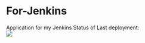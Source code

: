 # For-Jenkins
Application for my Jenkins
Status of Last deployment:<br>
<img src="https://github.com/mcmouse88/For-Jenkins/tree/main/.github/workflows/PIPELINE/badge.svg?branch=main"><br>
